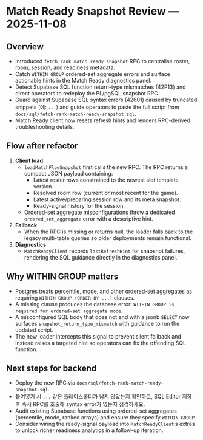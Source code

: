 # Match Ready Snapshot Review — 2025-11-08

## Overview
- Introduced `fetch_rank_match_ready_snapshot` RPC to centralise roster, room, session, and readiness metadata.
- Catch `WITHIN GROUP` ordered-set aggregate errors and surface actionable hints in the Match Ready diagnostics panel.
- Detect Supabase SQL function return-type mismatches (42P13) and direct operators to redeploy the PL/pgSQL snapshot RPC.
- Guard against Supabase SQL syntax errors (42601) caused by truncated snippets (예: `...`) and guide operators to paste the full script from `docs/sql/fetch-rank-match-ready-snapshot.sql`.
- Match Ready client now resets refresh hints and renders RPC-derived troubleshooting details.

## Flow after refactor
1. **Client load**
   - `loadMatchFlowSnapshot` first calls the new RPC. The RPC returns a compact JSON payload containing:
     - Latest roster rows constrained to the newest slot template version.
     - Resolved room row (current or most recent for the game).
     - Latest active/preparing session row and its meta snapshot.
     - Ready-signal history for the session.
   - Ordered-set aggregate misconfigurations throw a dedicated `ordered_set_aggregate` error with a descriptive hint.
2. **Fallback**
   - When the RPC is missing or returns null, the loader falls back to the legacy multi-table queries so older deployments remain functional.
3. **Diagnostics**
   - `MatchReadyClient` records `lastRefreshHint` for snapshot failures, rendering the SQL guidance directly in the diagnostics panel.

## Why WITHIN GROUP matters
- Postgres treats percentile, mode, and other ordered-set aggregates as requiring `WITHIN GROUP (ORDER BY ...)` clauses.
- A missing clause produces the database error: `WITHIN GROUP is required for ordered-set aggregate mode`.
- A misconfigured SQL body that does not end with a jsonb `SELECT` now surfaces `snapshot_return_type_mismatch` with guidance to run the updated script.
- The new loader intercepts this signal to prevent silent fallback and instead raises a targeted hint so operators can fix the offending SQL function.

## Next steps for backend
- Deploy the new RPC via `docs/sql/fetch-rank-match-ready-snapshot.sql`.
- 붙여넣기 시 `...` 같은 플레이스홀더가 남지 않았는지 확인하고, SQL Editor 저장 후 즉시 RPC를 호출해 syntax error가 없는지 점검하세요.
- Audit existing Supabase functions using ordered-set aggregates (percentile, mode, ranked arrays) and ensure they specify `WITHIN GROUP`.
- Consider wiring the ready-signal payload into `MatchReadyClient`’s extras to unlock richer readiness analytics in a follow-up iteration.
